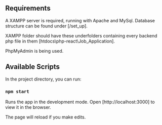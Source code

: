 ## Requirements

A XAMPP server is required, running with Apache and MySql. 
Database structure can be found under [/set_up].

XAMPP folder should have these underfolders containing every backend php file in them [htdocs\php-react\Job_Application].

PhpMyAdmin is being used.

## Available Scripts

In the project directory, you can run:

### `npm start`

Runs the app in the development mode.
Open [http://localhost:3000] to view it in the browser.

The page will reload if you make edits.
